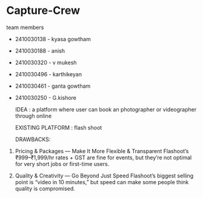 # Capture-Crew
team members

- 2410030138 - kyasa gowtham 
- 2410030188 - anish
- 2410030320 - v mukesh
- 2410030496 - karthikeyan
- 2410030461 - ganta gowtham
- 2410030250 - G.kishore 

  IDEA : a platform  where user can book an photographer or videographer through online
  
  EXISTING PLATFORM : flash shoot

  DRAWBACKS:
1. Pricing & Packages — Make It More Flexible & Transparent
Flashoot’s ₹999–₹1,999/hr rates + GST are fine for events, but they’re not optimal for very short jobs or first-time users.

2. Quality & Creativity — Go Beyond Just Speed
Flashoot’s biggest selling point is “video in 10 minutes,” but speed can make some people think quality is compromised.

